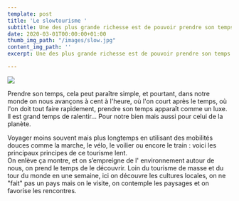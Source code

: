 ```yaml
---
template: post
title: 'Le slowtourisme '
subtitle: Une des plus grande richesse est de pouvoir prendre son temps....
date: 2020-03-01T00:00:00+01:00
thumb_img_path: "/images/slow.jpg"
content_img_path: ''
excerpt: Une des plus grande richesse est de pouvoir prendre son temps....

---
```

![](/images/Capture.PNG) 

Prendre son temps, cela peut paraître simple, et pourtant, dans notre monde on nous avançons à cent à l'heure, où l'on court après le temps, où l'on doit tout faire rapidement, prendre son temps apparaît comme un luxe. Il est grand temps de ralentir... Pour notre bien mais aussi pour celui de la planète.

Voyager moins souvent mais plus longtemps en utilisant des mobilités douces comme la marche, le vélo, le voilier ou encore le train : voici les principaux principes de ce tourisme lent.  
On enlève ça montre, et on s’empreigne de l' environnement autour de nous, on prend le temps de le découvrir. Loin du tourisme de masse et du tour du monde en une semaine, ici on découvre les cultures locales, on ne "fait" pas un pays mais on le visite, on contemple les paysages et on favorise les rencontres.
